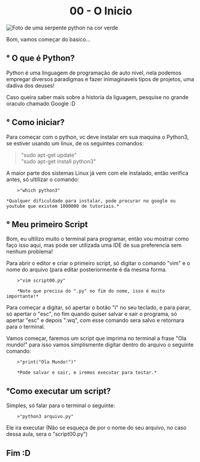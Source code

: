 <h1 align="center">00 - O Inicio</h1>

![Foto de uma serpente python na cor verde](https://2e8ram2s1li74atce18qz5y1-wpengine.netdna-ssl.com/wp-content/uploads/2017/09/shutterstock_315465929.jpg)

Bom, vamos começar do basico...

<h2>° O que é Python?</h2>

<p align="left">	Python é uma linguagem de programação de auto nivel, nela podemos empregar diversos paradigmas e fazer inimaginaveis tipos de projetos, uma dadiva dos deuses!</p>  
<p>	Caso queira saber mais sobre a historia da liguagem, pesquise no grande oraculo chamado Google :D</p>

<h2>° Como iniciar?</h2>

<p align="left">	Para começar com o python, vc deve instalar em sua maquina o Python3, se estiver usando um linux, de os seguintes comandos:</p>
	
>"sudo apt-get update"  
>"sudo apt-get install python3"
		
<p align="left">	A maior parte dos sistemas Linux já vem com ele instalado, então verifica antes, só ultilizar o comando:</p>
	
		>"which python3"
		
	*Qualquer dificuldade para instalar, pode procurar no google ou youtube que existem 1000000 de tutoriais.*

<h2>° Meu primeiro Script</h2>

<p align="left">	Bom, eu ultilizo muito o terminal para programar, então vou mostrar como faço isso aqui, mas pode ser utilizada uma IDE de sua preferencia sem nenhum problema!</p>
	
<p align="left">	Para abrir o editor e criar o primeiro script, só digitar o comando "vim" e o nome do arquivo (para editar posteriormente é da mesma forma.</p>
	
		>"vim script00.py"
		
		*Note que precisa do ".py" no fim do nome, isso é muito importante!*
	
<p align="left">	Para começar a digitar, só apertar o botão "i" no seu teclado, e para parar, só apertar o "esc", no fim quando quiser salvar e sair o programa, só apertar "esc" e depois ":wq", com esse comando sera salvo e retornara para o terminal.<p>

<p align="left">	Vamos começar, faremos um script que imprima no terminal a frase "Ola mundo!" para isso vamos simplismente digitar dentro do arquivo o seguinte comando:</p>

		>"print("Ola Mundo!")"
		
		*Pode salvar e sair, e iremos executar para testar.*

<h2>°Como executar um script?</h2>

<p align="left">	Simples, só falar para o terminal o seguinte:</p>
	
		>"python3 arquivo.py"

<p align="left">	Ele ira executar (Não se esqueça de por o nome do seu arquivo, no caso dessa aula, sera o "script00.py")</p>

<h2>Fim :D</h2>
